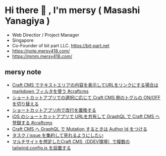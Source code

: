 # Hi there 👋 , I'm mersy ( Masashi Yanagiya )

- Web Directior / Project Manager
- Singapore
- Co-Founder of bit part LLC. https://bit-part.net
- https://note.mersy418.com/
- https://mmm.mersy418.com/

## mersy note
<!-- BLOG-POST-LIST:START -->
- [Craft CMS でテキストエリアの内容を表示してURLをリンクにする場合は markdown フィルタを使う #craftcms](https://note.mersy418.com/article/craftcms-link-to-url-by-markdown-filter?utm_source=feed)
- [ショートカットアプリでの選択に応じて Craft CMS 側のトグルの ON/OFF を切り替える](https://note.mersy418.com/article/shortcutapp-craftcms-mutation-lightswtich?utm_source=feed)
- [ショートカットアプリ内で改行を置換する](https://note.mersy418.com/article/shortcut-replace-line?utm_source=feed)
- [iOS のショートカットアプリで URLを共有して GraphQL で Craft CMS へ登録する #craftcms](https://note.mersy418.com/article/ios-shortcut-graphql-craftcms-mutation?utm_source=feed)
- [Craft CMS へ GraphQL で Mutation するときは Author Id をつける](https://note.mersy418.com/article/craftcms-graphql-mutation-authorid?utm_source=feed)
- [タスク / issue を集約して見れるようにしたい](https://note.mersy418.com/article/check-all-issues-one-place?utm_source=feed)
- [マルチサイトを想定したCraft CMS（DDEV環境）で複数の tailwind.config.js を設置する](https://note.mersy418.com/article/ddev-craftcms-multisite-tailwind-config?utm_source=feed)
<!-- BLOG-POST-LIST:END -->
